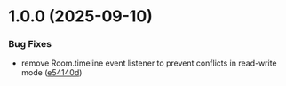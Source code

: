 # 1.0.0 (2025-09-10)


### Bug Fixes

* remove Room.timeline event listener to prevent conflicts in read-write mode ([e54140d](https://github.com/ixoworld/ixo-matrix-crdt/commit/e54140d41504fc880623164c431b018b1f8ef174))
